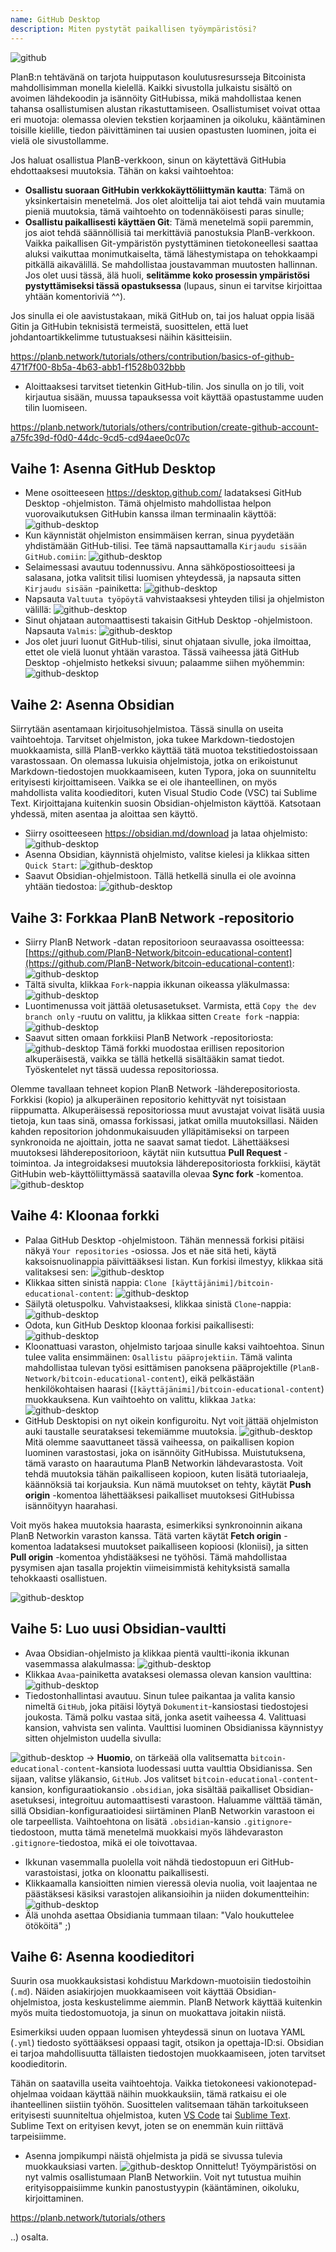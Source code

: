 ```yaml
---
name: GitHub Desktop
description: Miten pystytät paikallisen työympäristösi?
---
```

![github](assets/cover.webp)

PlanB:n tehtävänä on tarjota huipputason koulutusresursseja Bitcoinista mahdollisimman monella kielellä. Kaikki sivustolla julkaistu sisältö on avoimen lähdekoodin ja isännöity GitHubissa, mikä mahdollistaa kenen tahansa osallistumisen alustan rikastuttamiseen. Osallistumiset voivat ottaa eri muotoja: olemassa olevien tekstien korjaaminen ja oikoluku, kääntäminen toisille kielille, tiedon päivittäminen tai uusien opastusten luominen, joita ei vielä ole sivustollamme.

Jos haluat osallistua PlanB-verkkoon, sinun on käytettävä GitHubia ehdottaaksesi muutoksia. Tähän on kaksi vaihtoehtoa:
- **Osallistu suoraan GitHubin verkkokäyttöliittymän kautta**: Tämä on yksinkertaisin menetelmä. Jos olet aloittelija tai aiot tehdä vain muutamia pieniä muutoksia, tämä vaihtoehto on todennäköisesti paras sinulle;
- **Osallistu paikallisesti käyttäen Git**: Tämä menetelmä sopii paremmin, jos aiot tehdä säännöllisiä tai merkittäviä panostuksia PlanB-verkkoon. Vaikka paikallisen Git-ympäristön pystyttäminen tietokoneellesi saattaa aluksi vaikuttaa monimutkaiselta, tämä lähestymistapa on tehokkaampi pitkällä aikavälillä. Se mahdollistaa joustavamman muutosten hallinnan. Jos olet uusi tässä, älä huoli, **selitämme koko prosessin ympäristösi pystyttämiseksi tässä opastuksessa** (lupaus, sinun ei tarvitse kirjoittaa yhtään komentoriviä ^^).

Jos sinulla ei ole aavistustakaan, mikä GitHub on, tai jos haluat oppia lisää Gitin ja GitHubin teknisistä termeistä, suosittelen, että luet johdantoartikkelimme tutustuaksesi näihin käsitteisiin.

https://planb.network/tutorials/others/contribution/basics-of-github-471f7f00-8b5a-4b63-abb1-f1528b032bbb



- Aloittaaksesi tarvitset tietenkin GitHub-tilin. Jos sinulla on jo tili, voit kirjautua sisään, muussa tapauksessa voit käyttää opastustamme uuden tilin luomiseen.

https://planb.network/tutorials/others/contribution/create-github-account-a75fc39d-f0d0-44dc-9cd5-cd94aee0c07c



## Vaihe 1: Asenna GitHub Desktop

- Mene osoitteeseen https://desktop.github.com/ ladataksesi GitHub Desktop -ohjelmiston. Tämä ohjelmisto mahdollistaa helpon vuorovaikutuksen GitHubin kanssa ilman terminaalin käyttöä:
![github-desktop](assets/1.webp)
- Kun käynnistät ohjelmiston ensimmäisen kerran, sinua pyydetään yhdistämään GitHub-tilisi. Tee tämä napsauttamalla `Kirjaudu sisään GitHub.comiin`:
![github-desktop](assets/2.webp)
- Selaimessasi avautuu todennussivu. Anna sähköpostiosoitteesi ja salasana, jotka valitsit tilisi luomisen yhteydessä, ja napsauta sitten `Kirjaudu sisään` -painiketta:
![github-desktop](assets/3.webp)
- Napsauta `Valtuuta työpöytä` vahvistaaksesi yhteyden tilisi ja ohjelmiston välillä:
![github-desktop](assets/4.webp)
- Sinut ohjataan automaattisesti takaisin GitHub Desktop -ohjelmistoon. Napsauta `Valmis`: ![github-desktop](assets/5.webp)
- Jos olet juuri luonut GitHub-tilisi, sinut ohjataan sivulle, joka ilmoittaa, ettet ole vielä luonut yhtään varastoa. Tässä vaiheessa jätä GitHub Desktop -ohjelmisto hetkeksi sivuun; palaamme siihen myöhemmin: ![github-desktop](assets/6.webp)

## Vaihe 2: Asenna Obsidian

Siirrytään asentamaan kirjoitusohjelmistoa. Tässä sinulla on useita vaihtoehtoja. Tarvitset ohjelmiston, joka tukee Markdown-tiedostojen muokkaamista, sillä PlanB-verkko käyttää tätä muotoa tekstitiedostoissaan varastossaan.
On olemassa lukuisia ohjelmistoja, jotka on erikoistunut Markdown-tiedostojen muokkaamiseen, kuten Typora, joka on suunniteltu erityisesti kirjoittamiseen. Vaikka se ei ole ihanteellinen, on myös mahdollista valita koodieditori, kuten Visual Studio Code (VSC) tai Sublime Text. Kirjoittajana kuitenkin suosin Obsidian-ohjelmiston käyttöä. Katsotaan yhdessä, miten asentaa ja aloittaa sen käyttö.
- Siirry osoitteeseen https://obsidian.md/download ja lataa ohjelmisto: ![github-desktop](assets/7.webp)
- Asenna Obsidian, käynnistä ohjelmisto, valitse kielesi ja klikkaa sitten `Quick Start`: ![github-desktop](assets/8.webp)
- Saavut Obsidian-ohjelmistoon. Tällä hetkellä sinulla ei ole avoinna yhtään tiedostoa: ![github-desktop](assets/9.webp)

## Vaihe 3: Forkkaa PlanB Network -repositorio

- Siirry PlanB Network -datan repositorioon seuraavassa osoitteessa: [https://github.com/PlanB-Network/bitcoin-educational-content](https://github.com/PlanB-Network/bitcoin-educational-content): ![github-desktop](assets/10.webp)
- Tältä sivulta, klikkaa `Fork`-nappia ikkunan oikeassa yläkulmassa: ![github-desktop](assets/11.webp)
- Luontimenussa voit jättää oletusasetukset. Varmista, että `Copy the dev branch only` -ruutu on valittu, ja klikkaa sitten `Create fork` -nappia: ![github-desktop](assets/12.webp)
- Saavut sitten omaan forkkiisi PlanB Network -repositoriosta: ![github-desktop](assets/13.webp)
Tämä forkki muodostaa erillisen repositorion alkuperäisestä, vaikka se tällä hetkellä sisältääkin samat tiedot. Työskentelet nyt tässä uudessa repositoriossa.

Olemme tavallaan tehneet kopion PlanB Network -lähderepositoriosta. Forkkisi (kopio) ja alkuperäinen repositorio kehittyvät nyt toisistaan riippumatta. Alkuperäisessä repositoriossa muut avustajat voivat lisätä uusia tietoja, kun taas sinä, omassa forkissasi, jatkat omilla muutoksillasi.
Näiden kahden repositorion johdonmukaisuuden ylläpitämiseksi on tarpeen synkronoida ne ajoittain, jotta ne saavat samat tiedot. Lähettääksesi muutoksesi lähderepositorioon, käytät niin kutsuttua **Pull Request** -toimintoa. Ja integroidaksesi muutoksia lähderepositoriosta forkkiisi, käytät GitHubin web-käyttöliittymässä saatavilla olevaa **Sync fork** -komentoa.
![github-desktop](assets/14.webp)

## Vaihe 4: Kloonaa forkki

- Palaa GitHub Desktop -ohjelmistoon. Tähän mennessä forkisi pitäisi näkyä `Your repositories` -osiossa. Jos et näe sitä heti, käytä kaksoisnuolinappia päivittääksesi listan. Kun forkisi ilmestyy, klikkaa sitä valitaksesi sen:
![github-desktop](assets/15.webp)
- Klikkaa sitten sinistä nappia: `Clone [käyttäjänimi]/bitcoin-educational-content`:
![github-desktop](assets/16.webp)
- Säilytä oletuspolku. Vahvistaaksesi, klikkaa sinistä `Clone`-nappia:
![github-desktop](assets/17.webp)
- Odota, kun GitHub Desktop kloonaa forkisi paikallisesti:
![github-desktop](assets/18.webp)
- Kloonattuasi varaston, ohjelmisto tarjoaa sinulle kaksi vaihtoehtoa. Sinun tulee valita ensimmäinen: `Osallistu pääprojektiin`. Tämä valinta mahdollistaa tulevan työsi esittämisen panoksena pääprojektille (`PlanB-Network/bitcoin-educational-content`), eikä pelkästään henkilökohtaisen haarasi (`[käyttäjänimi]/bitcoin-educational-content`) muokkauksena. Kun vaihtoehto on valittu, klikkaa `Jatka`: ![github-desktop](assets/19.webp)
- GitHub Desktopisi on nyt oikein konfiguroitu. Nyt voit jättää ohjelmiston auki taustalle seurataksesi tekemiämme muutoksia.
![github-desktop](assets/20.webp)
Mitä olemme saavuttaneet tässä vaiheessa, on paikallisen kopion luominen varastostasi, joka on isännöity GitHubissa. Muistutuksena, tämä varasto on haarautuma PlanB Networkin lähdevarastosta. Voit tehdä muutoksia tähän paikalliseen kopioon, kuten lisätä tutoriaaleja, käännöksiä tai korjauksia. Kun nämä muutokset on tehty, käytät **Push origin** -komentoa lähettääksesi paikalliset muutoksesi GitHubissa isännöityyn haarahasi.

Voit myös hakea muutoksia haarasta, esimerkiksi synkronoinnin aikana PlanB Networkin varaston kanssa. Tätä varten käytät **Fetch origin** -komentoa ladataksesi muutokset paikalliseen kopioosi (kloniisi), ja sitten **Pull origin** -komentoa yhdistääksesi ne työhösi. Tämä mahdollistaa pysymisen ajan tasalla projektin viimeisimmistä kehityksistä samalla tehokkaasti osallistuen.

![github-desktop](assets/21.webp)
## Vaihe 5: Luo uusi Obsidian-vaultti

- Avaa Obsidian-ohjelmisto ja klikkaa pientä vaultti-ikonia ikkunan vasemmassa alakulmassa:
![github-desktop](assets/22.webp)
- Klikkaa `Avaa`-painiketta avataksesi olemassa olevan kansion vaulttina: ![github-desktop](assets/23.webp)
- Tiedostonhallintasi avautuu. Sinun tulee paikantaa ja valita kansio nimeltä `GitHub`, joka pitäisi löytyä `Dokumentit`-kansiostasi tiedostojesi joukosta. Tämä polku vastaa sitä, jonka asetit vaiheessa 4. Valittuasi kansion, vahvista sen valinta. Vaulttisi luominen Obsidianissa käynnistyy sitten ohjelmiston uudella sivulla:

![github-desktop](assets/24.webp)
-> **Huomio**, on tärkeää olla valitsematta `bitcoin-educational-content`-kansiota luodessasi uutta vaulttia Obsidianissa. Sen sijaan, valitse yläkansio, `GitHub`. Jos valitset `bitcoin-educational-content`-kansion, konfiguraatiokansio `.obsidian`, joka sisältää paikalliset Obsidian-asetuksesi, integroituu automaattisesti varastoon. Haluamme välttää tämän, sillä Obsidian-konfiguraatioidesi siirtäminen PlanB Networkin varastoon ei ole tarpeellista. Vaihtoehtona on lisätä `.obsidian`-kansio `.gitignore`-tiedostoon, mutta tämä menetelmä muokkaisi myös lähdevaraston `.gitignore`-tiedostoa, mikä ei ole toivottavaa.

- Ikkunan vasemmalla puolella voit nähdä tiedostopuun eri GitHub-varastoistasi, jotka on kloonattu paikallisesti.
- Klikkaamalla kansioitten nimien vieressä olevia nuolia, voit laajentaa ne päästäksesi käsiksi varastojen alikansioihin ja niiden dokumentteihin:
![github-desktop](assets/25.webp)
- Älä unohda asettaa Obsidiania tummaan tilaan: "Valo houkuttelee ötököitä" ;)

## Vaihe 6: Asenna koodieditori
Suurin osa muokkauksistasi kohdistuu Markdown-muotoisiin tiedostoihin (`.md`). Näiden asiakirjojen muokkaamiseen voit käyttää Obsidian-ohjelmistoa, josta keskustelimme aiemmin. PlanB Network käyttää kuitenkin myös muita tiedostomuotoja, ja sinun on muokattava joitakin niistä.

Esimerkiksi uuden oppaan luomisen yhteydessä sinun on luotava YAML (`.yml`) tiedosto syöttääksesi oppaasi tagit, otsikon ja opettaja-ID:si. Obsidian ei tarjoa mahdollisuutta tällaisten tiedostojen muokkaamiseen, joten tarvitset koodieditorin.

Tähän on saatavilla useita vaihtoehtoja. Vaikka tietokoneesi vakionotepad-ohjelmaa voidaan käyttää näihin muokkauksiin, tämä ratkaisu ei ole ihanteellinen siistiin työhön. Suosittelen valitsemaan tähän tarkoitukseen erityisesti suunniteltua ohjelmistoa, kuten [VS Code](https://code.visualstudio.com/download) tai [Sublime Text](https://www.sublimetext.com/download). Sublime Text on erityisen kevyt, joten se on enemmän kuin riittävä tarpeisiimme.
- Asenna jompikumpi näistä ohjelmista ja pidä se sivussa tulevia muokkauksiasi varten. ![github-desktop](assets/26.webp)
Onnittelut! Työympäristösi on nyt valmis osallistumaan PlanB Networkiin. Voit nyt tutustua muihin erityisoppaisiimme kunkin panostustyypin (kääntäminen, oikoluku, kirjoittaminen.

https://planb.network/tutorials/others

..) osalta.

